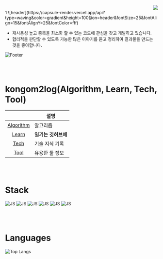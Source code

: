 <div align=end>
<a href="https://hits.seeyoufarm.com"><img src="https://hits.seeyoufarm.com/api/count/incr/badge.svg?url=https%3A%2F%2Fgithub.com%2Fkongom2&count_bg=%23333333&title_bg=%23000000&icon=&icon_color=%23E7E7E7&title=hits&edge_flat=false"/></a>
</div>
1
![header](https://capsule-render.vercel.app/api?type=waving&color=gradient&height=100&section=header&fontSize=25&fontAlign=15&fontAlignY=25&fontColor=fff)

- 재사용성 높고 중복을 최소화 할 수 있는 코드에 관심을 갖고 개발하고 있습니다.
- 합리적을 판단할 수 있도록 가능한 많은 이야기를 듣고 정리하여 결과물을 만드는 것을 좋아합니다.

![Footer](https://capsule-render.vercel.app/api?type=waving&color=gradient&height=100&section=footer)

<br/>
<br/>

# **kongom2log(Algorithm, Learn, Tech, Tool)**

|                                                             | 설명               |
| :---------------------------------------------------------: | ------------------ |
|  [Algorithm](https://github.com/kongom2/kongom2/tree/main/algorithm)  | 알고리즘   |
| [Learn](https://github.com/kongom2/kongom2/tree/main/learn) | **일기는 깃허브에** |
|  [Tech](https://github.com/kongom2/kongom2/tree/main/tech)  | 기술 지식 기록   |
|  [Tool](https://github.com/kongom2/kongom2/tree/main/tool)  | 유용한 툴 정보   |

<br/>
<br/>

# **Stack**

![JS](https://img.shields.io/badge/HTML5-E34F26?style=flat-square&logo=HTML5&logoColor=fff&fontColor=fff)
![JS](https://img.shields.io/badge/CSS3-1572B6?style=flat-square&logo=CSS3&logoColor=fff&fontColor=fff)
![JS](https://img.shields.io/badge/JavaScript-F7DF1E?style=flat-square&logo=JavaScript&logoColor=fff&fontColor=fff)
![JS](https://img.shields.io/badge/React-61DAFB?style=flat-square&logo=React&logoColor=fff&fontColor=fff)
![JS](https://img.shields.io/badge/Redux-764ABC?style=flat-square&logo=Redux&logoColor=fff&fontColor=fff)
![JS](https://img.shields.io/badge/styledComponents-DB7093?style=flat-square&logo=styled-components&logoColor=fff&fontColor=fff)

<br/>
<br/>

# **Languages**

![Top Langs](https://github-readme-stats.vercel.app/api/top-langs/?username=kongom2&layout=compact&theme=dark)
